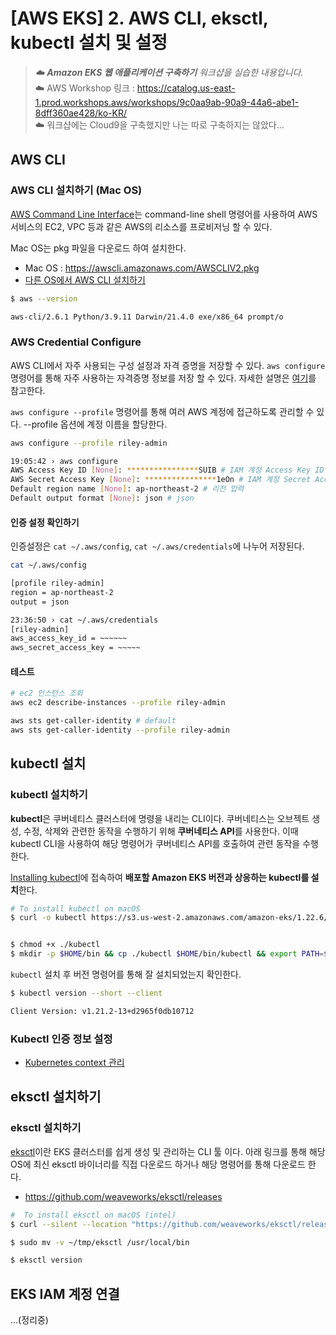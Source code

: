 # [AWS EKS] 2. AWS CLI, eksctl, kubectl 설치 및 설정


> _☁️  **Amazon EKS 웹 애플리케이션 구축하기** 워크샵을 실습한 내용입니다._\
> ☁️  AWS Workshop 링크 : https://catalog.us-east-1.prod.workshops.aws/workshops/9c0aa9ab-90a9-44a6-abe1-8dff360ae428/ko-KR/ \
> ☁️ 워크샵에는 Cloud9을 구축했지만 나는 따로 구축하지는 않았다...

## AWS CLI

### AWS CLI 설치하기 (Mac OS)

[AWS Command Line Interface](https://docs.aws.amazon.com/cli/latest/userguide/cli-chap-welcome.html)는 command-line shell 명령어를 사용하여 AWS 서비스의 EC2, VPC 등과 같은 AWS의 리소스를 프로비저닝 할 수 있다.

Mac OS는 pkg 파일을 다운로드 하여 설치한다.

- Mac OS : https://awscli.amazonaws.com/AWSCLIV2.pkg
- [다른 OS에서 AWS CLI 설치하기](https://docs.aws.amazon.com/ko_kr/cli/latest/userguide/getting-started-install.html)

```bash
$ aws --version                                                   

aws-cli/2.6.1 Python/3.9.11 Darwin/21.4.0 exe/x86_64 prompt/o
```
### AWS Credential Configure 

AWS CLI에서 자주 사용되는 구성 설정과 자격 증명을 저장할 수 있다. `aws configure` 명령어를 통해 자주 사용하는 자격증명 정보를 저장 할 수 있다. 자세한 설명은 [여기](https://docs.aws.amazon.com/cli/latest/userguide/cli-configure-files.html)를 참고한다.

`aws configure --profile` 명령어를 통해 여러 AWS 계정에 접근하도록 관리할 수 있다. --profile 옵션에 계정 이름을 할당한다.

```bash
aws configure --profile riley-admin
```

```bash
19:05:42 › aws configure   
AWS Access Key ID [None]: ****************SUIB # IAM 계정 Access Key ID 입력
AWS Secret Access Key [None]: ****************1eOn # IAM 계정 Secret Access Key 입력
Default region name [None]: ap-northeast-2 # 리전 입력
Default output format [None]: json # json
```

#### 인증 설정 확인하기
인증설정은 `cat ~/.aws/config`, `cat ~/.aws/credentials`에 나누어 저장된다. 

```bash
cat ~/.aws/config

[profile riley-admin]
region = ap-northeast-2
output = json
```

```bash
23:36:50 › cat ~/.aws/credentials 
[riley-admin]
aws_access_key_id = ~~~~~~
aws_secret_access_key = ~~~~~
```
#### 테스트

```bash
# ec2 인스턴스 조회
aws ec2 describe-instances --profile riley-admin

aws sts get-caller-identity # default
aws sts get-caller-identity --profile riley-admin
```


## kubectl 설치

### kubectl 설치하기

**kubectl**은 쿠버네티스 클러스터에 명령을 내리는 CLI이다.
쿠버네티스는 오브젝트 생성, 수정, 삭제와 관련한 동작을 수행하기 위해 **쿠버네티스 API**를 사용한다. 이때 kubectl CLI을 사용하여 해당 명령어가 쿠버네티스 API를 호출하여 관련 동작을 수행한다.

[Installing kubectl](https://docs.aws.amazon.com/eks/latest/userguide/install-kubectl.html)에 접속하여 **배포할 Amazon EKS 버전과 상응하는 kubectl를 설치**한다. 

```bash
# To install kubectl on macOS
$ curl -o kubectl https://s3.us-west-2.amazonaws.com/amazon-eks/1.22.6/2022-03-09/bin/darwin/amd64/kubectl


$ chmod +x ./kubectl
$ mkdir -p $HOME/bin && cp ./kubectl $HOME/bin/kubectl && export PATH=$HOME/bin:$PATH
```

`kubectl` 설치 후 버전 명령어를 통해 잘 설치되었는지 확인한다.
```bash
$ kubectl version --short --client

Client Version: v1.21.2-13+d2965f0db10712
```

### Kubectl 인증 정보 설정
- [Kubernetes context 관리](/categories/docker-kubernetes/kubectl-change-context/)


## eksctl 설치하기
### eksctl 설치하기

[eksctl](https://eksctl.io/)이란 EKS 클러스터를 쉽게 생성 및 관리하는 CLI 툴 이다. 아래 링크를 통해 해당 OS에 최신 eksctl 바이너리를 직접 다운로드 하거나 해당 명령어를 통해 다운로드 한다.

- https://github.com/weaveworks/eksctl/releases

```bash
#  To install eksctl on macOS (intel)
$ curl --silent --location "https://github.com/weaveworks/eksctl/releases/latest/download/eksctl_$(uname -s)_amd64.tar.gz" | tar xz -C ~/tmp
```

```bash
$ sudo mv -v ~/tmp/eksctl /usr/local/bin

$ eksctl version
```

## EKS IAM 계정 연결
...(정리중)
